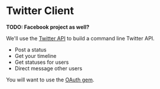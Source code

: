 # Twitter Client

**TODO: Facebook project as well?**

We'll use the [Twitter API][api-docs] to build a command line Twitter
API.

* Post a status
* Get your timeline
* Get statuses for users
* Direct message other users

You will want to use the [OAuth gem][oauth-github].

[api-docs]: https://dev.twitter.com/docs/api/1.1
[oauth-github]: https://github.com/oauth/oauth-ruby
